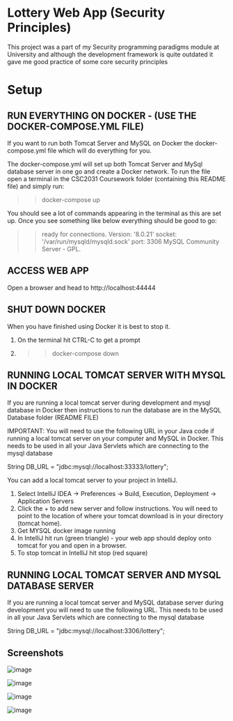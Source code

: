 
# Lottery Web App (Security Principles)

This project was a part of my Security programming paradigms module at University and although the development framework is quite outdated it gave me good practice of some core security principles

# Setup

## RUN EVERYTHING ON DOCKER - (USE THE DOCKER-COMPOSE.YML FILE)

If you want to run both Tomcat Server and MySQL on Docker the docker-compose.yml file which will do everything for you. 



The docker-compose.yml will set up both Tomcat Server and MySql database server in one go and create a Docker network. To run the file open a terminal in the CSC2031 Coursework folder (containing this README file) and simply run:

>> docker-compose up 

You should see a lot of commands appearing in the terminal as this are set up. Once you see something like below everything should be good to go:

>> ready for connections. Version: '8.0.21'  socket: '/var/run/mysqld/mysqld.sock'  port: 3306  MySQL Community Server - GPL.


## ACCESS WEB APP

Open a browser and head to http://localhost:44444

## SHUT DOWN DOCKER

When you have finished using Docker it is best to stop it. 

1. On the terminal hit CTRL-C to get a prompt

2. >> docker-compose down


## RUNNING LOCAL TOMCAT SERVER WITH MYSQL IN DOCKER

If you are running a local tomcat server during development and mysql database in Docker then instructions to run the database are in the MySQL Database folder (README FILE)

IMPORTANT: You will need to use the following URL in your Java code if running a local tomcat server on your computer and MySQL in Docker. This needs to be used in all your Java Servlets which are connecting to the mysql database

String DB_URL = "jdbc:mysql://localhost:33333/lottery";

You can add a local tomcat server to your project in IntelliJ.

1. Select IntelliJ IDEA -> Preferences -> Build, Execution, Deployment -> Application Servers
2. Click the + to add new server and follow instructions. You will need to point to the location of where your tomcat download is in your directory (tomcat home).
3. Get MYSQL docker image running
4. In IntelliJ hit run (green triangle) - your web app should deploy onto tomcat for you and open in a browser.
5. To stop tomcat in IntelliJ hit stop (red square)


## RUNNING LOCAL TOMCAT SERVER AND MYSQL DATABASE SERVER

If you are running a local tomcat server and MySQL database server during development you will need to use the following URL. This needs to be used in all your Java Servlets which are connecting to the mysql database

String DB_URL = "jdbc:mysql://localhost:3306/lottery";

## Screenshots

![image](https://user-images.githubusercontent.com/51091532/142720770-7d8c9e11-4922-401e-8f9f-78fb30708068.png)


![image](https://user-images.githubusercontent.com/51091532/142720819-f120eaeb-3e70-40af-b183-b654fe091325.png)


![image](https://user-images.githubusercontent.com/51091532/142720832-58ee4544-26d5-4244-b548-9bdb21c41fe9.png)

![image](https://user-images.githubusercontent.com/51091532/142720859-b3e154b2-47bc-4614-8a45-b1ce8640a144.png)



